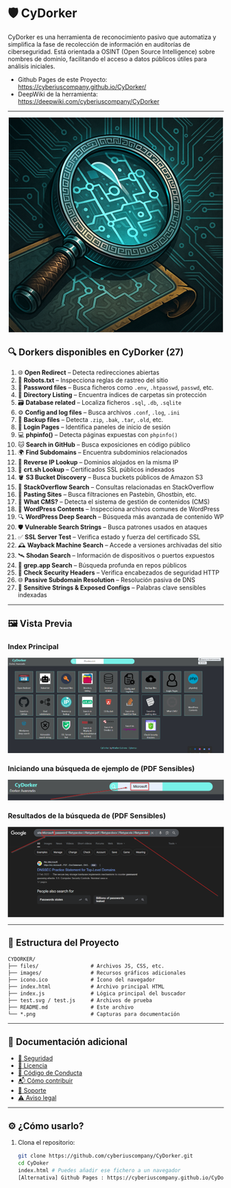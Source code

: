 # 🛡️ CyDorker

CyDorker es una herramienta de reconocimiento pasivo que automatiza y simplifica la fase de recolección de información en auditorías de ciberseguridad. Está orientada a OSINT (Open Source Intelligence) sobre nombres de dominio, facilitando el acceso a datos públicos útiles para análisis iniciales.

- Github Pages de este Proyecto: https://cyberiuscompany.github.io/CyDorker/
- DeepWiki de la herramienta: https://deepwiki.com/cyberiuscompany/CyDorker

---

<p align="center">
  <img src="icono.png" alt="Banner" width="500"/>
</p

---

## 🔍 Dorkers disponibles en CyDorker (27)

1. 🌐 **Open Redirect** – Detecta redirecciones abiertas
2. 🤖 **Robots.txt** – Inspecciona reglas de rastreo del sitio
3. 🔑 **Password files** – Busca ficheros como `.env`, `.htpasswd`, `passwd`, etc.
4. 📂 **Directory Listing** – Encuentra índices de carpetas sin protección
5. 🗃️ **Database related** – Localiza ficheros `.sql`, `.db`, `.sqlite`
6. ⚙️ **Config and log files** – Busca archivos `.conf`, `.log`, `.ini`
7. 💾 **Backup files** – Detecta `.zip`, `.bak`, `.tar`, `.old`, etc.
8. 🔐 **Login Pages** – Identifica paneles de inicio de sesión
9. 💻 **phpinfo()** – Detecta páginas expuestas con `phpinfo()`
10. 🐱 **Search in GitHub** – Busca exposiciones en código público
11. 🌍 **Find Subdomains** – Encuentra subdominios relacionados
12. 🔁 **Reverse IP Lookup** – Dominios alojados en la misma IP
13. 📜 **crt.sh Lookup** – Certificados SSL públicos indexados
14. 🪣 **S3 Bucket Discovery** – Busca buckets públicos de Amazon S3
15. 💬 **StackOverflow Search** – Consultas relacionadas en StackOverflow
16. 📄 **Pasting Sites** – Busca filtraciones en Pastebin, Ghostbin, etc.
17. 🧩 **What CMS?** – Detecta el sistema de gestión de contenidos (CMS)
18. 📝 **WordPress Contents** – Inspecciona archivos comunes de WordPress
19. 🔍 **WordPress Deep Search** – Búsqueda más avanzada de contenido WP
20. 🛡️ **Vulnerable Search Strings** – Busca patrones usados en ataques
21. ✅ **SSL Server Test** – Verifica estado y fuerza del certificado SSL
22. 🕰️ **Wayback Machine Search** – Accede a versiones archivadas del sitio
23. 🛰️ **Shodan Search** – Información de dispositivos o puertos expuestos
24. 🧠 **grep.app Search** – Búsqueda profunda en repos públicos
25. 🛑 **Check Security Headers** – Verifica encabezados de seguridad HTTP
26. 🌐 **Passive Subdomain Resolution** – Resolución pasiva de DNS
27. 🧾 **Sensitive Strings & Exposed Configs** – Palabras clave sensibles indexadas

---

## 🖼️ Vista Previa

### Index Principal
![index](./index.png)

### Iniciando una búsqueda de ejemplo de (PDF Sensibles)
![Iniciando Búsqueda](./Iniciando%20Busqueda.png)

### Resultados de la búsqueda de (PDF Sensibles)
![Resultado de la Búsqueda](./Resultado%20Busqueda.png)

---

## 🧩 Estructura del Proyecto

```plaintext
CYDORKER/
├── files/                 # Archivos JS, CSS, etc.
├── images/                # Recursos gráficos adicionales
├── icono.ico              # Ícono del navegador
├── index.html             # Archivo principal HTML
├── index.js               # Lógica principal del buscador
├── test.svg / test.js     # Archivos de prueba
├── README.md              # Este archivo
└── *.png                  # Capturas para documentación
```
---

## 📄 Documentación adicional

- [🔐 Seguridad](.github/SECURITY.md)
- [📜 Licencia](LICENSE)
- [🤝 Código de Conducta](.github/CODE_OF_CONDUCT.md)
- [📬 Cómo contribuir](.github/CONTRIBUTING.md)
- [📢 Soporte](.github/SUPPORT.md)
- [⚠️ Aviso legal](DISCLAIMER.md)

---

## ⚙️ ¿Cómo usarlo?

1. Clona el repositorio:
   ```bash
   git clone https://github.com/cyberiuscompany/CyDorker.git
   cd CyDoker
   index.html # Puedes añadir ese fichero a un navegador
   [Alternativa] Github Pages : https://cyberiuscompany.github.io/CyDorker/
    ```
